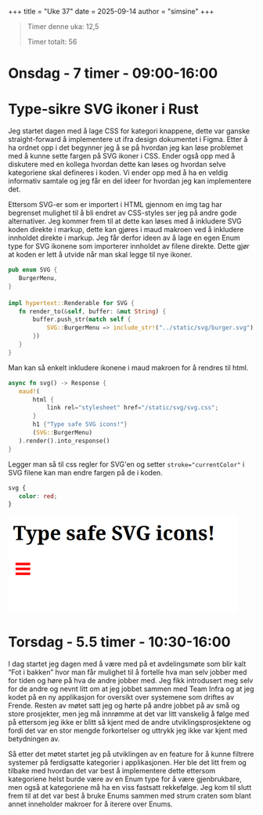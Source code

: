 +++
title = "Uke 37"
date = 2025-09-14
author = "simsine"
+++


> Timer denne uka: 12,5
> 
> Timer totalt: 56

# Onsdag - 7 timer - 09:00-16:00

# Type-sikre SVG ikoner i Rust

Jeg startet dagen med å lage CSS for kategori knappene, dette var ganske straight-forward å implementere ut ifra design dokumentet i Figma. Etter å ha ordnet opp i det begynner jeg å se på hvordan jeg kan løse problemet med å kunne sette fargen på SVG ikoner i CSS. Ender også opp med å diskutere med en kollega hvordan dette kan løses og hvordan selve kategoriene skal defineres i koden. Vi ender opp med å ha en veldig informativ samtale og jeg får en del ideer for hvordan jeg kan implementere det.

Ettersom SVG-er som er importert i HTML gjennom en img tag har begrenset mulighet til å bli endret av CSS-styles ser jeg på andre gode alternativer. Jeg kommer frem til at dette kan løses med å inkludere SVG koden direkte i markup, dette kan gjøres i maud makroen ved å inkludere innholdet direkte i markup. Jeg får derfor ideen av å lage en egen Enum type for SVG ikonene som importerer innholdet av filene direkte. Dette gjør at koden er lett å utvide når man skal legge til nye ikoner.

```rust
pub enum SVG {
   BurgerMenu,
}

impl hypertext::Renderable for SVG {
   fn render_to(&self, buffer: &mut String) {
       buffer.push_str(match self {
           SVG::BurgerMenu => include_str!("../static/svg/burger.svg"),
       })
   }
}
```

Man kan så enkelt inkludere ikonene i maud makroen for å rendres til html.

```rust
async fn svg() -> Response {
   maud!(
       html {
           link rel="stylesheet" href="/static/svg/svg.css";
       }
       h1 {"Type safe SVG icons!"}
       (SVG::BurgerMenu)
   ).render().into_response()
}
```

Legger man så til css regler for SVG'en og setter `stroke="currentColor"` i SVG filene kan man endre fargen på de i koden.

```css
svg {
   color: red;
}
```

![Svg ikon eksempel](svg_icons.png)


# Torsdag - 5.5 timer - 10:30-16:00

I dag startet jeg dagen med å være med på et avdelingsmøte som blir kalt “Fot i bakken” hvor man får mulighet til å fortelle hva man selv jobber med for tiden og høre på hva de andre jobber med. Jeg fikk introdusert meg selv for de andre og nevnt litt om at jeg jobbet sammen med Team Infra og at jeg kodet på en ny applikasjon for oversikt over systemene som driftes av Frende. Resten av møtet satt jeg og hørte på andre jobbet på av små og store prosjekter, men jeg må innrømme at det var litt vanskelig å følge med på ettersom jeg ikke er blitt så kjent med de andre utviklingsprosjektene og fordi det var en stor mengde forkortelser og uttrykk jeg ikke var kjent med betydningen av.

Så etter det møtet startet jeg på utviklingen av en feature for å kunne filtrere systemer på ferdigsatte kategorier i applikasjonen. Her ble det litt frem og tilbake med hvordan det var best å implementere dette ettersom kategoriene helst burde være av en Enum type for å være gjenbrukbare, men også at kategoriene må ha en viss fastsatt rekkefølge. Jeg kom til slutt frem til at det var best å bruke Enums sammen med strum craten som blant annet inneholder makroer for å iterere over Enums.

